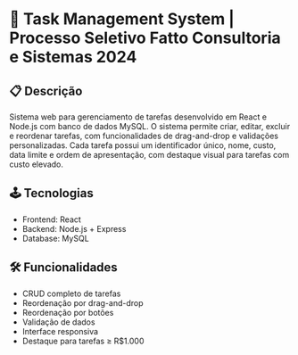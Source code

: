 # 🚀 Task Management System | Processo Seletivo Fatto Consultoria e Sistemas 2024

## 📋 Descrição
Sistema web para gerenciamento de tarefas desenvolvido em React e Node.js com banco de dados MySQL. O sistema permite criar, editar, excluir e reordenar tarefas, com funcionalidades de drag-and-drop e validações personalizadas. Cada tarefa possui um identificador único, nome, custo, data limite e ordem de apresentação, com destaque visual para tarefas com custo elevado.

## 🕹️ Tecnologias
- Frontend: React
- Backend: Node.js + Express
- Database: MySQL

## 🛠️ Funcionalidades
- CRUD completo de tarefas
- Reordenação por drag-and-drop
- Reordenação por botões
- Validação de dados
- Interface responsiva
- Destaque para tarefas ≥ R$1.000
